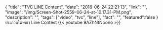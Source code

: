 {
  "title": "TVC LINE Content",
  "date": "2016-06-24 22:21:13",
  "link": "",
  "image": "/img/Screen-Shot-2559-06-24-at-10.17.31-PM.png",
  "description": "",
  "tags": ["video", "tvc", "line"],
  "fact": "",
  "featured":false
}
ประกวดโฆษณา Line Contest
{{< youtube 9AZhNtNoono >}}